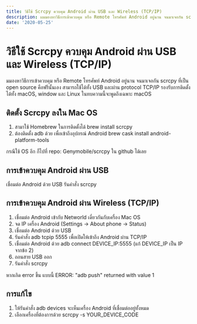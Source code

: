 ```yaml
---
title: วิธีใช้ Scrcpy ควบคุม Android ผ่าน USB และ Wireless (TCP/IP)
description: ผมมองหาวิธีการเข้าควบคุม หรือ Remote โทรศัพท์ Android อยู่นาน จนมาเจอกัน scrcpy ที่เป็น open source คือฟรีนั้นเอง 
date: '2020-05-25'
---
```

# วิธีใช้ Scrcpy ควบคุม Android ผ่าน USB และ Wireless (TCP/IP)
มมองหาวิธีการเข้าควบคุม หรือ Remote โทรศัพท์ Android อยู่นาน จนมาเจอกัน scrcpy ที่เป็น open source คือฟรีนั้นเอง สามารถใช้ได้ทั้ง USB และผ่าน protocol TCP/IP รองรับการติดตั้งได้ทั้ง macOS, window และ Linux ในทบความนี้จะพูดถึงเฉพาะ macOS

## ติดตั้ง Scrcpy ลงใน Mac OS
1. สามาใช้ Homebrew ในการติดตั้งได้ brew install scrcpy
1. ต้องติดตั้ง adb ด้วย เพื่อเข้าถึงอุปกรณ์ Android brew cask install android-platform-tools

กรณีใช้ OS อีก ก็ไปที่ repo: Genymobile/scrcpy ใน github ได้เลย

## การเข้าควบคุม Android ผ่าน USB
เชื่อมต่อ Android ด้วย USB รันคำสั่ง scrcpy

## การเข้าควบคุม Android ผ่าน Wireless (TCP/IP)
1. เชื่อมต่อ Android เข้ากับ Networld เดี่ยวกันกับเครื่อง Mac OS
1. จด IP เครื่อง Android (Settings → About phone → Status)
1. เชื่อมต่อ Android ด้วย USB
1. รันคำสั่ง adb tcpip 5555 เพื่อเปิดให้เข้าถึง Android ผ่าน TCP/IP
1. เชื่อมต่อ Android ด้วย adb connect DEVICE_IP:5555 (แก้ DEVICE_IP เป็น IP จากข้อ 2)
1. ถอนสาย USB ออก
1. รันคำสั่ง scrcpy

หากเกิด error ขึ้น แบบนี้ ERROR: "adb push" returned with value 1

## การแก้ไข
1. ให้รันคำสั่ง adb devices จะเห็นเครื่อง Android ที่เชื่อมต่ออยู่ทั้งหมด
1. เลือกเครื่องที่ต้องการด้วย scrcpy -s YOUR_DEVICE_CODE
